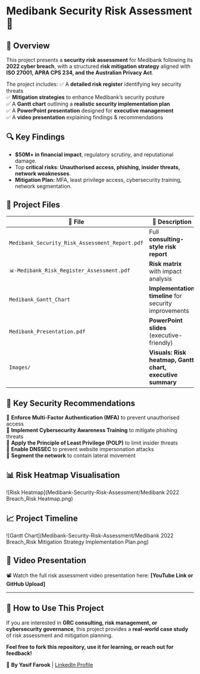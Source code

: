 # Medibank Security Risk Assessment 🚀

## 📌 Overview
This project presents a **security risk assessment** for Medibank following its **2022 cyber breach**, with a structured **risk mitigation strategy** aligned with **ISO 27001, APRA CPS 234, and the Australian Privacy Act**.

The project includes:
✅ A **detailed risk register** identifying key security threats  
✅ **Mitigation strategies** to enhance Medibank’s security posture  
✅ A **Gantt chart** outlining a **realistic security implementation plan**  
✅ A **PowerPoint presentation** designed for **executive management**  
✅ A **video presentation** explaining findings & recommendations  

## 🔍 Key Findings
- **$50M+ in financial impact**, regulatory scrutiny, and reputational damage.
- Top **critical risks**: **Unauthorised access, phishing, insider threats, network weaknesses**.
- **Mitigation Plan:** MFA, least privilege access, cybersecurity training, network segmentation.

## 📂 Project Files
| 📂 File | 🔹 Description |
|---------|--------------|
| `Medibank_Security_Risk_Assessment_Report.pdf` | Full **consulting-style risk report** |
| `📊-Medibank_Risk_Register_Assessment.pdf` | **Risk matrix** with impact analysis |
| `Medibank_Gantt_Chart` | **Implementation timeline** for security improvements |
| `Medibank_Presentation.pdf` | **PowerPoint slides** (executive-friendly) |
| `Images/` | **Visuals: Risk heatmap, Gantt chart, executive summary** |

## 🎯 Key Security Recommendations
🔹 **Enforce Multi-Factor Authentication (MFA)** to prevent unauthorised access  
🔹 **Implement Cybersecurity Awareness Training** to mitigate phishing threats  
🔹 **Apply the Principle of Least Privilege (POLP)** to limit insider threats  
🔹 **Enable DNSSEC** to prevent website impersonation attacks  
🔹 **Segment the network** to contain lateral movement  

## 📊 Risk Heatmap Visualisation
![Risk Heatmap](Medibank-Security-Risk-Assessment/Medibank 2022 Breach_Risk Heatmap.png)

## 📈 Project Timeline
![Gantt Chart](Medibank-Security-Risk-Assessment/Medibank 2022 Breach_Risk Mitigation Strategy Implementation Plan.png)

## 🎤 Video Presentation
📽️ Watch the full risk assessment video presentation here: **[YouTube Link or GitHub Upload]**

---

## 📌 How to Use This Project
If you are interested in **GRC consulting, risk management, or cybersecurity governance**, this project provides a **real-world case study** of risk assessment and mitigation planning.

**Feel free to fork this repository, use it for learning, or reach out for feedback!**

🚀 **By Yasif Farook** | [LinkedIn Profile](https://www.linkedin.com/in/yasif-farook-ab991a22b/)
